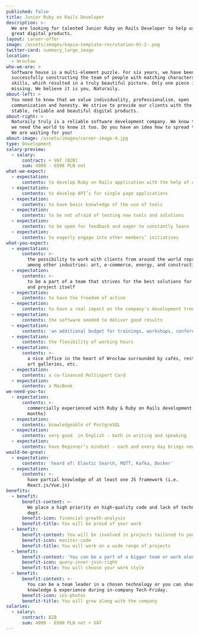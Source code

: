 ```yaml
---
published: false
title: Junior Ruby on Rails Developer
description: >-
  We are looking for talented Junior Ruby on Rails Developer to help us build
  great digital products.
layout: career-offer
image: /assets/images/kopia-template-recrutation-01-2-.png
twitter-card: summary_large_image
location:
  - Wrocław
who-we-are: >
  Software house is a multi-element puzzle. For six years, we have been
  successfully constructing the team of people with matching characters and
  skills, which resulted in a truly beautiful picture. Only one piece is
  missing. We believe it is you, Naturaily.
about-left: >
  You need to know that we value individuality, professionalism, open
  communication and honesty. We strive to provide our clients with the best,
  stable, reliable and beautiful digital products.
about-right: >
  Naturaily truly is a reliable software development company. We know that, and
  we need the world to know it too. Do you have an idea how to spread the word?
  We are waiting for you!
about-image: /assets/images/career-image-4.jpg
type: Development
salary-preview:
  - salary:
      contract: + VAT (B2B)
      sum: 4000 - 6500 PLN net
what-we-expect:
  - expectation:
      contents: to develop Ruby on Rails application with the help of other developers
  - expectation:
      contents: to develop API’s for single page applications
  - expectation:
      contents: to have basic knowledge of the use of tools
  - expectation:
      contents: to be not afraid of testing new tools and solutions
  - expectation:
      contents: to be open for feedback and eager to constantly learn
  - expectation:
      contents: to eagerly engage into other members’ initiatives
what-you-expect:
  - expectation:
      contents: >-
        the possibility to work with clients from around the world representing,
        among other industries: art, e-commerce, energy, and construction
  - expectation:
      contents: >-
        to be a part of a team that strives for the best solutions for client
        and project itself
  - expectation:
      contents: to have the freedom of action
  - expectation:
      contents: to have a real impact on the company's development trends
  - expectation:
      contents: the software needed to deliver good results
  - expectation:
      contents: 'an additional budget for trainings, workshops, conferences, etc.'
  - expectation:
      contents: the flexibility of working hours
  - expectation:
      contents: >-
        a nice office in the heart of Wrocław surrounded by cafés, restaurants,
        art galleries, etc.
  - expectation:
      contents: a co-financed Multisport Card
  - expectation:
      contents: a MacBook
we-need-you-to:
  - expectation:
      contents: >-
        commercially experienced with Ruby & Ruby on Rails development (min. 6
        months)
  - expectation:
      contents: knowledgeable of PostgreSQL
  - expectation:
      contents: very good  in English - both in writing and speaking
  - expectation:
      contents: have Beginner’s mindset - each and every day brings new challenges
would-be-great:
  - expectation:
      contents: 'heard of: Elastic Search, MQTT, Kafka, Docker'
  - expectation:
      contents: >-
        have partial knowledge of at least one JS framework (i.e.
        React.js/Vue.js)
benefits:
  - benefit:
      benefit-content: >-
        We place a high priority on high-quality code and lack of technical
        dept.
      benefit-icon: financial-growth-analysis
      benefit-title: You will be proud of your work
  - benefit:
      benefit-content: You will be involved in projects tailored to your level of expertise.
      benefit-icon: monitor-code
      benefit-title: You will work on a wide range of projects
  - benefit:
      benefit-content: 'You can be a part of a bigger team or work alone, if you prefer.'
      benefit-icon: query-inner-join-right
      benefit-title: You will choose your work style
  - benefit:
      benefit-content: >-
        You can be a team leader in a chosen technology or you can share your
        knowledge & experience during in-company Tech-Friday.
      benefit-icon: ios-photos
      benefit-title: You will grow along with the company
salaries:
  - salary:
      contract: B2B
      sum: 4000 - 6500 PLN net + VAT
---
```


